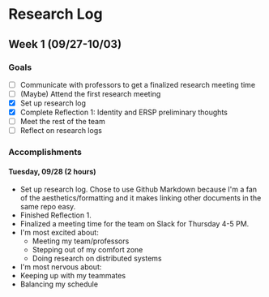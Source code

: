 # Research Log

## Week 1 (09/27-10/03)

### Goals

- [ ] Communicate with professors to get a finalized research meeting time
- [ ] (Maybe) Attend the first research meeting
- [x] Set up research log
- [x] Complete Reflection 1: Identity and ERSP preliminary thoughts
- [ ] Meet the rest of the team
- [ ] Reflect on research logs

### Accomplishments

#### Tuesday, 09/28 (2 hours)

- Set up research log. Chose to use Github Markdown because I'm a fan of the aesthetics/formatting and it makes linking other documents in the same repo easy.
- Finished Reflection 1.
- Finalized a meeting time for the team on Slack for Thursday 4-5 PM.
- I'm most excited about:
  - Meeting my team/professors
  - Stepping out of my comfort zone
  - Doing research on distributed systems
 - I'm most nervous about:
  - Keeping up with my teammates
  - Balancing my schedule
